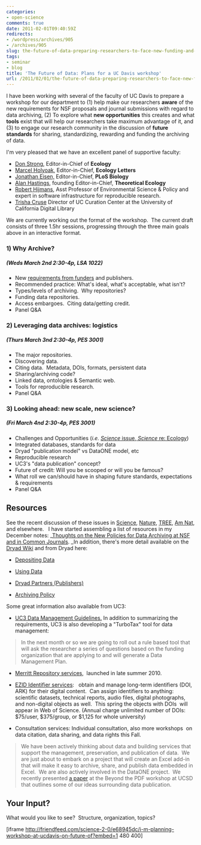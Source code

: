 ```yaml
---
categories:
- open-science
comments: true
date: 2011-02-01T09:40:59Z
redirects:
- /wordpress/archives/905
- /archives/905
slug: the-future-of-data-preparing-researchers-to-face-new-funding-and-publishing-policies
tags:
- seminar
- blog
title: 'The Future of Data: Plans for a UC Davis workshop'
url: /2011/02/01/the-future-of-data-preparing-researchers-to-face-new-funding-and-publishing-policies/
---
```


I have been working with several of the faculty of UC Davis to prepare a
workshop for our department to (1) help make our researchers **aware**
of the new requirements for NSF proposals and journal submissions with
regard to data archiving, (2) To explore what **new opportunities**
this creates and what **tools** exist that will help our researchers
take maximum advantage of it, and (3) to engage our research community
in the discussion of **future standards** for sharing, standardizing,
rewarding and funding the archiving of data.

I'm very pleased that we have an excellent panel of supportive faculty:

	
* [Don Strong](http://strong.ucdavis.edu/), Editor-in-Chief of **Ecology**
* [Marcel Holyoak](http://www.des.ucdavis.edu/faculty/holyoak/), Editor-in-Chief, **Ecology Letters**
* [Jonathan Eisen,](http://phylogenomics.blogspot.com) Editor-in-Chief, **PLoS Biology**
* [Alan Hastings](http://two.ucdavis.edu/~me/), founding Editor-in-Chief, **Theoretical Ecology**
* [Robert Hijmans](http://www.des.ucdavis.edu/FacultyInfo.aspx?ID_Number=83), Asst Professor of Environmental Science & Policy and expert in software infrastructure for reproducible research.
* [Trisha Cruse](http://www.cdlib.org/cdlinfo/2010/05/19/patricia-cruse-digital-preservation-pioneer/) Director of UC Curation Center at the University of California Digital Library


We are currently working out the format of the workshop.  The current draft consists of three 1.5hr sessions, progressing through the three main goals above in an interactive format.


### 1) Why Archive?


##### (Weds March 2nd 2:30-4p, LSA 1022)

* New [requirements from funders](http://www.cdlib.org/services/uc3/datamanagement/funding.html) and publishers.
* Recommended practice: What's ideal, what's  acceptable, what isn't?
* Types/levels of archiving.  Why repositories?
* Funding data repositories.
* Access embargoes.  Citing data/getting credit.
* Panel Q&A




### 2) Leveraging data archives: logistics

##### (Thurs March 3nd 2:30-4p, PES 3001)


* The major repositories.
* Discovering data.
* Citing data.  Metadata,  DOIs, formats, persistent data
* Sharing/archiving code?
* Linked data, ontologies  & Semantic web.
* Tools for reproducible research.
* Panel Q&A


### 3) Looking ahead: new scale, new science?


##### (Fri March 4nd 2:30-4p, PES 3001)


* Challenges and Opportunities (_i.e._ [_Science_ issue](http://www.sciencemag.org/content/331/6018/692.short),[ _Science_ re: Ecology](http://www.sciencemag.org/content/331/6018/703.short))
* Integrated databases, standards for data
* Dryad "publication model" vs DataONE model, etc
* Reproducible research
* UC3's "data publication" concept?
* Future of credit: Will you be scooped or will you be famous?
* What roll we can/should have in shaping future standards, expectations & requirements
* Panel Q&A


## Resources


See the recent discussion of these issues in [Science](http://www.sciencemag.org/cgi/doi/10.1126/science.331.6018.692), [Nature](http://www.nature.com/doifinder/10.1038/nj7333-295a), [TREE](http://linkinghub.elsevier.com/retrieve/pii/S0169534710002697), [Am Nat](http://www.ncbi.nlm.nih.gov/pubmed/20073990), and elsewhere.   I have started assembling a list of resources in my December notes: _[Thoughts on the New Policies for Data Archiving at NSF and in Common Journals](http://www.carlboettiger.info/archives/502). _In addition, there's more detail available on the [Dryad Wiki](https://www.nescent.org/wg_dryad/Main_Page) and from Dryad here:







* [Depositing Data](http://www.datadryad.org/depositing)


* [Using Data](http://www.datadryad.org/using)


* [Dryad Partners (Publishers)](http://www.datadryad.org/partners)


* [Archiving Policy](http://www.datadryad.org/jdap)





Some great information also available from UC3:




* [UC3 Data  Management Guidelines.](http://www.cdlib.org/services/uc3/datamanagement) In addition to summarizing the requirements, UC3 is also developing a "TurboTax" tool for data management:




> In the next month or so we are going to roll out a  rule based tool that will ask the researcher a series of questions  based on the funding organization that are applying to and will generate a Data Management Plan.






* [Merritt Repository services](http://merritt.cdlib.org/),  launched  in late summer 2010.


* [EZID Identifier services](http://www.cdlib.org/services/uc3/ezid/):   obtain and manage long-term  identifiers (DOI, ARK) for their digital content.  Can assign identifiers to  anything: scientific datasets, technical reports, audio files, digital  photographs, and non-digital objects as well.  This spring the objects with DOIs  will appear in Web of Science. (Annual charge unlimited number of DOIs: $75/user, $375/group, or $1,125 for whole university)




* Consultation  services: Individual consultation, also more workshops  on data citation, data sharing, and data rights this Fall.




> We have been actively thinking about data and building services that  support the management, preservation, and publication of data.  We are just about to embark on a  project that will create an Excel add-in that will make it easy to  archive, share, and publish data embedded in Excel.  We are also  actively involved in the DataONE project.  We recently presented [a paper](http://www.cdlib.org/services/uc3/docs/dax.pdf) at the Beyond the PDF workshop at UCSD that outlines some of our ideas  surrounding data publication.




## Your Input?


What would you like to see?  Structure, organization, topics?

[iframe http://friendfeed.com/science-2-0/e68945dc/i-m-planning-workshop-at-ucdavis-on-future-of?embed=1 480 400]
